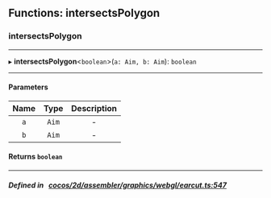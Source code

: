 ## Functions: intersectsPolygon

### intersectsPolygon


___
▸ **intersectsPolygon**<`boolean`\>(`a: Aim, b: Aim`): `boolean`
___


#### Parameters

| Name | Type | Description |
| :------: | :------: | :------: |
| `a` | `Aim` | - |
| `b` | `Aim` | - |

#### Returns `boolean` 
___


##### Defined in &nbsp;   [cocos/2d/assembler/graphics/webgl/earcut.ts:547](https://github.com/cocos-creator/engine/blob/c7bf6b8a9/cocos/2d/assembler/graphics/webgl/earcut.ts#L547)&nbsp;
